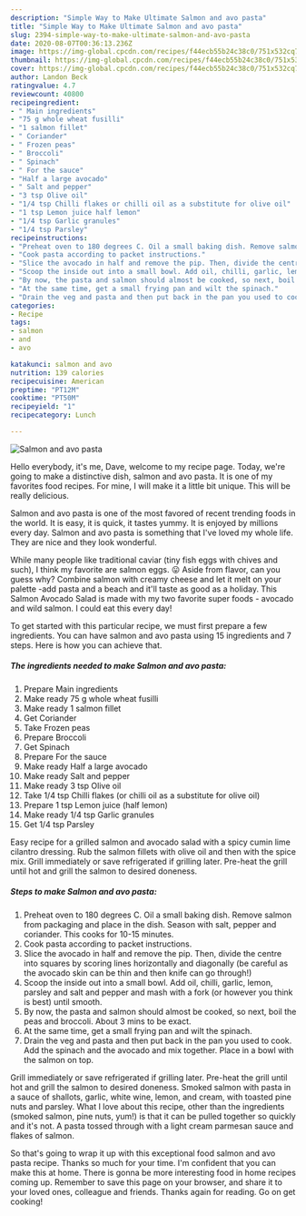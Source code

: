 ```yaml
---
description: "Simple Way to Make Ultimate Salmon and avo pasta"
title: "Simple Way to Make Ultimate Salmon and avo pasta"
slug: 2394-simple-way-to-make-ultimate-salmon-and-avo-pasta
date: 2020-08-07T00:36:13.236Z
image: https://img-global.cpcdn.com/recipes/f44ecb55b24c38c0/751x532cq70/salmon-and-avo-pasta-recipe-main-photo.jpg
thumbnail: https://img-global.cpcdn.com/recipes/f44ecb55b24c38c0/751x532cq70/salmon-and-avo-pasta-recipe-main-photo.jpg
cover: https://img-global.cpcdn.com/recipes/f44ecb55b24c38c0/751x532cq70/salmon-and-avo-pasta-recipe-main-photo.jpg
author: Landon Beck
ratingvalue: 4.7
reviewcount: 40800
recipeingredient:
- " Main ingredients"
- "75 g whole wheat fusilli"
- "1 salmon fillet"
- " Coriander"
- " Frozen peas"
- " Broccoli"
- " Spinach"
- " For the sauce"
- "Half a large avocado"
- " Salt and pepper"
- "3 tsp Olive oil"
- "1/4 tsp Chilli flakes or chilli oil as a substitute for olive oil"
- "1 tsp Lemon juice half lemon"
- "1/4 tsp Garlic granules"
- "1/4 tsp Parsley"
recipeinstructions:
- "Preheat oven to 180 degrees C. Oil a small baking dish. Remove salmon from packaging and place in the dish. Season with salt, pepper and coriander. This cooks for 10-15 minutes."
- "Cook pasta according to packet instructions."
- "Slice the avocado in half and remove the pip. Then, divide the centre into squares by scoring lines horizontally and diagonally (be careful as the avocado skin can be thin and then knife can go through!)"
- "Scoop the inside out into a small bowl. Add oil, chilli, garlic, lemon, parsley and salt and pepper and mash with a fork (or however you think is best) until smooth."
- "By now, the pasta and salmon should almost be cooked, so next, boil the peas and broccoli. About 3 mins to be exact."
- "At the same time, get a small frying pan and wilt the spinach."
- "Drain the veg and pasta and then put back in the pan you used to cook. Add the spinach and the avocado and mix together. Place in a bowl with the salmon on top."
categories:
- Recipe
tags:
- salmon
- and
- avo

katakunci: salmon and avo 
nutrition: 139 calories
recipecuisine: American
preptime: "PT12M"
cooktime: "PT50M"
recipeyield: "1"
recipecategory: Lunch

---
```



![Salmon and avo pasta](https://img-global.cpcdn.com/recipes/f44ecb55b24c38c0/751x532cq70/salmon-and-avo-pasta-recipe-main-photo.jpg)

Hello everybody, it's me, Dave, welcome to my recipe page. Today, we're going to make a distinctive dish, salmon and avo pasta. It is one of my favorites food recipes. For mine, I will make it a little bit unique. This will be really delicious.

Salmon and avo pasta is one of the most favored of recent trending foods in the world. It is easy, it is quick, it tastes yummy. It is enjoyed by millions every day. Salmon and avo pasta is something that I've loved my whole life. They are nice and they look wonderful.

While many people like traditional caviar (tiny fish eggs with chives and such), I think my favorite are salmon eggs. 😛 Aside from flavor, can you guess why? Combine salmon with creamy cheese and let it melt on your palette -add pasta and a beach and it&#39;ll taste as good as a holiday. This Salmon Avocado Salad is made with my two favorite super foods - avocado and wild salmon. I could eat this every day!


To get started with this particular recipe, we must first prepare a few ingredients. You can have salmon and avo pasta using 15 ingredients and 7 steps. Here is how you can achieve that.

<!--inarticleads1-->

##### The ingredients needed to make Salmon and avo pasta:

1. Prepare  Main ingredients
1. Make ready 75 g whole wheat fusilli
1. Make ready 1 salmon fillet
1. Get  Coriander
1. Take  Frozen peas
1. Prepare  Broccoli
1. Get  Spinach
1. Prepare  For the sauce
1. Make ready Half a large avocado
1. Make ready  Salt and pepper
1. Make ready 3 tsp Olive oil
1. Take 1/4 tsp Chilli flakes (or chilli oil as a substitute for olive oil)
1. Prepare 1 tsp Lemon juice (half lemon)
1. Make ready 1/4 tsp Garlic granules
1. Get 1/4 tsp Parsley


Easy recipe for a grilled salmon and avocado salad with a spicy cumin lime cilantro dressing. Rub the salmon fillets with olive oil and then with the spice mix. Grill immediately or save refrigerated if grilling later. Pre-heat the grill until hot and grill the salmon to desired doneness. 

<!--inarticleads2-->

##### Steps to make Salmon and avo pasta:

1. Preheat oven to 180 degrees C. Oil a small baking dish. Remove salmon from packaging and place in the dish. Season with salt, pepper and coriander. This cooks for 10-15 minutes.
1. Cook pasta according to packet instructions.
1. Slice the avocado in half and remove the pip. Then, divide the centre into squares by scoring lines horizontally and diagonally (be careful as the avocado skin can be thin and then knife can go through!)
1. Scoop the inside out into a small bowl. Add oil, chilli, garlic, lemon, parsley and salt and pepper and mash with a fork (or however you think is best) until smooth.
1. By now, the pasta and salmon should almost be cooked, so next, boil the peas and broccoli. About 3 mins to be exact.
1. At the same time, get a small frying pan and wilt the spinach.
1. Drain the veg and pasta and then put back in the pan you used to cook. Add the spinach and the avocado and mix together. Place in a bowl with the salmon on top.


Grill immediately or save refrigerated if grilling later. Pre-heat the grill until hot and grill the salmon to desired doneness. Smoked salmon with pasta in a sauce of shallots, garlic, white wine, lemon, and cream, with toasted pine nuts and parsley. What I love about this recipe, other than the ingredients (smoked salmon, pine nuts, yum!) is that it can be pulled together so quickly and it&#39;s not. A pasta tossed through with a light cream parmesan sauce and flakes of salmon. 

So that's going to wrap it up with this exceptional food salmon and avo pasta recipe. Thanks so much for your time. I'm confident that you can make this at home. There is gonna be more interesting food in home recipes coming up. Remember to save this page on your browser, and share it to your loved ones, colleague and friends. Thanks again for reading. Go on get cooking!

